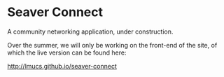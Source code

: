 # Seaver Connect

A community networking application, under construction.

Over the summer, we will only be working on the front-end of the site, of which the live version can be found here:

http://lmucs.github.io/seaver-connect
